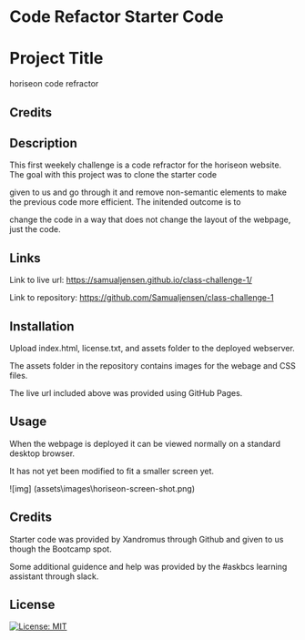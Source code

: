 # Code Refactor Starter Code

# Project Title

horiseon code refractor 
## Credits 
## Description

This first weekely challenge is a code refractor for the horiseon website. The goal with this project was to clone the starter code 

given to us and go through it and remove non-semantic elements to make the previous code more efficient. The initended outcome is to 

change the code in a way that does not change the layout of the webpage, just the code.  

## Links 

Link to live url: https://samualjensen.github.io/class-challenge-1/

Link to repository: https://github.com/Samualjensen/class-challenge-1

## Installation

Upload index.html, license.txt, and assets folder to the deployed webserver. 

The assets folder in the repository contains images for the webage and CSS files.

The live url included above was provided using GitHub Pages.

## Usage

When the webpage is deployed it can be viewed normally on a standard desktop browser. 

It has not yet been modified to fit a smaller screen yet.

![img] (assets\images\horiseon-screen-shot.png)

## Credits 

Starter code was provided by Xandromus through Github and given to us though the Bootcamp spot.

Some additional guidence and help was provided by the #askbcs learning assistant through slack.


## License

[![License: MIT](https://img.shields.io/badge/License-MIT-yellow.svg)](https://opensource.org/licenses/MIT)

